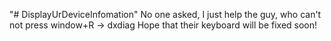 "# DisplayUrDeviceInfomation" 
No one asked, I just help the guy, who can't not press window+R -> dxdiag
Hope that their keyboard will be fixed soon!
